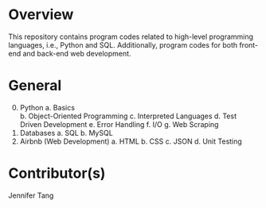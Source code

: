 # Overview #
This repository contains program codes related to high-level programming languages, i.e., Python and SQL.  Additionally, program codes for both front-end and back-end web development.  

# General #
0. Python
    a. Basics  
	b. Object-Oriented Programming
	c. Interpreted Languages
	d. Test Driven Development
	e. Error Handling
	f. I/O
	g. Web Scraping
1. Databases
    a. SQL
    b. MySQL
2. Airbnb (Web Development)
	a. HTML
	b. CSS
	c. JSON
	d. Unit Testing  

# Contributor(s) #
Jennifer Tang
